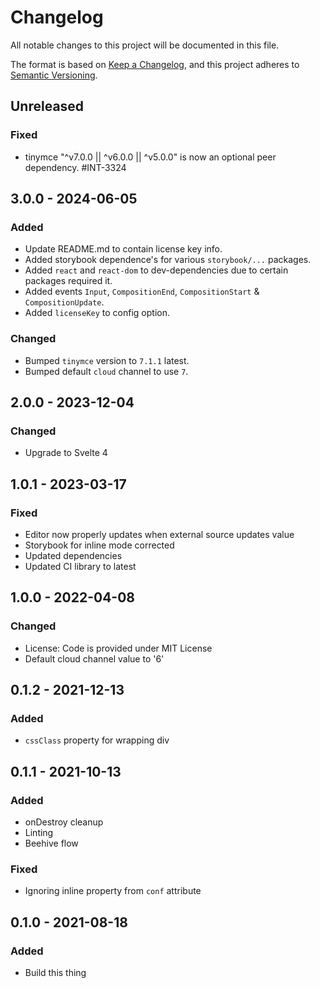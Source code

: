 # Changelog

All notable changes to this project will be documented in this file.

The format is based on [Keep a Changelog](https://keepachangelog.com/en/1.0.0/),
and this project adheres to [Semantic Versioning](https://semver.org/spec/v2.0.0.html).

## Unreleased

### Fixed
- tinymce "^v7.0.0 || ^v6.0.0 || ^v5.0.0" is now an optional peer dependency. #INT-3324

## 3.0.0 - 2024-06-05

### Added
- Update README.md to contain license key info.
- Added storybook dependence's for various `storybook/...` packages.
- Added `react` and `react-dom` to dev-dependencies due to certain packages required it.
- Added events `Input`, `CompositionEnd`, `CompositionStart` & `CompositionUpdate`.
- Added `licenseKey` to config option.

### Changed
- Bumped `tinymce` version to `7.1.1` latest.
- Bumped default `cloud` channel to use `7`.

## 2.0.0 - 2023-12-04

### Changed
- Upgrade to Svelte 4

## 1.0.1 - 2023-03-17

### Fixed
- Editor now properly updates when external source updates value
- Storybook for inline mode corrected
- Updated dependencies
- Updated CI library to latest

## 1.0.0 - 2022-04-08

### Changed
- License: Code is provided under MIT License
- Default cloud channel value to '6'

## 0.1.2 - 2021-12-13

### Added
- `cssClass` property for wrapping div

## 0.1.1 - 2021-10-13

### Added
- onDestroy cleanup
- Linting
- Beehive flow

### Fixed
- Ignoring inline property from `conf` attribute

## 0.1.0 - 2021-08-18

### Added
- Build this thing
